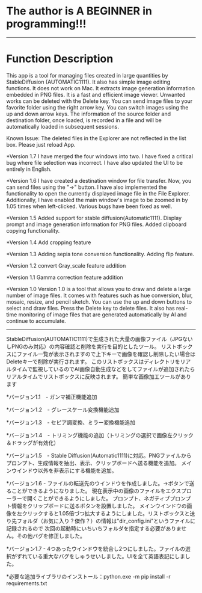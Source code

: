 # The author is A BEGINNER in programming!!!
***

# Function Description #
This app is a tool for managing files created in large quantities by StableDiffusion (AUTOMATIC1111). It also has simple image editing functions. It does not work on Mac. It extracts image generation information embedded in PNG files. It is a fast and efficient image viewer. Unwanted works can be deleted with the Delete key. You can send image files to your favorite folder using the right arrow key. You can switch images using the up and down arrow keys. The information of the source folder and destination folder, once loaded, is recorded in a file and will be automatically loaded in subsequent sessions.

Known Issue: The deleted files in the Explorer are not reflected in the list box. Please just reload App.

*Version 1.7
I have merged the four windows into two. I have fixed a critical bug where file selection was incorrect. I have also updated the UI to be entirely in English.


*Version 1.6
I have created a destination window for file transfer. Now, you can send files using the "→" button. I have also implemented the functionality to open the currently displayed image file in the File Explorer. Additionally, I have enabled the main window's image to be zoomed in by 1.05 times when left-clicked. Various bugs have been fixed as well.

*Version 1.5
    Added support for stable diffusion(Automatic1111). Display prompt and image generation information for PNG files. Added clipboard copying functionality.

*Version 1.4
    Add cropping feature

*Version 1.3
    Adding sepia tone conversion functionality.
    Adding flip feature.

*Version 1.2
    convert Gray_scale feature addition
    
*Version 1.1
    Gamma correction feature addition

*Version 1.0
    Version 1.0 is a tool that allows you to draw and delete a large number of image files. It comes with features such as hue conversion, blur, mosaic, resize, and pencil sketch. 
    You can use the up and down buttons to select and draw files. Press the Delete key to delete files. 
    It also has real-time monitoring of image files that are generated automatically by AI and continue to accumulate.

***
StableDiffusion(AUTOMATIC1111)で生成された大量の画像ファイル（JPGないしPNGのみ対応）の内容確認と削除を実行を目的としたツール。
リストボックスにファイル一覧が表示されますので上下キーで画像を確認し削除したい場合はDeleteキーで削除が実行されます。
このリストボックスはディレクトリをリアルタイムで監視しているのでAI画像自動生成などをしてファイルが追加されたらリアルタイムでリストボックスに反映されます。
簡単な画像加工ツールがあります

*バージョン1.1　- ガンマ補正機能追加

*バージョン1.2　- グレースケール変換機能追加

*バージョン1.3　- セピア調変換、ミラー変換機能追加

*バージョン1.4　- トリミング機能の追加（トリミングの選択で画像左クリック＆ドラッグが有効化）

*バージョン1.5　- Stable Diffusion(Automatic1111)に対応。PNGファイルからプロンプト、生成情報を抽出、表示、クリップボードへ送る機能を追加。
メインウインドウ以外を非表示にする機能を追加。

*バージョン1.6 - ファイルの転送先のウインドウを作成しました。→ボタンで送ることができるようになりました。
現在表示中の画像のファイルをエクスプローラーで開くことができるようにしました。
プロンプト、ネガティブプロンプト情報をクリップボードに送るボタンを設置しました。
メインウインドウの画像を左クリックすると1.05倍づつ拡大するようにしました。リストボックスと送り先フォルダ（お気に入り？傑作？）の情報は"dir_config.ini"というファイルに記録されるので
次回の起動時にいちいちフォルダを指定する必要がありません。その他バグを修正しました。

*バージョン1.7 - 4つあったウインドウを統合し2つにしました。ファイルの選択がずれている重大なバグをしゅうせいしました。UIを全て英語表記にしました。

*必要な追加ライブラリのインストール：python.exe -m pip install -r requirements.txt
